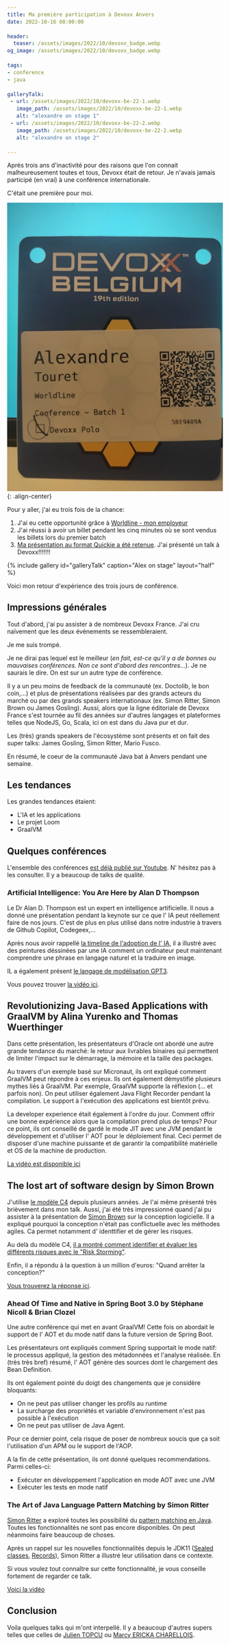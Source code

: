 ```yaml
---
title: Ma première participation à Devoxx Anvers
date: 2022-10-16 08:00:00

header:
  teaser: /assets/images/2022/10/devoxx_badge.webp
og_image: /assets/images/2022/10/devoxx_badge.webp

tags:
- conference
- java

galleryTalk:
 - url: /assets/images/2022/10/devoxx-be-22-1.webp 
   image_path: /assets/images/2022/10/devoxx-be-22-1.webp 
   alt: "alexandre on stage 1"
 - url: /assets/images/2022/10/devoxx-be-22-2.webp 
   image_path: /assets/images/2022/10/devoxx-be-22-2.webp 
   alt: "alexandre on stage 2"

---
```


Après trois ans d'inactivité pour des raisons que l'on connait malheureusement toutes et tous, Devoxx était de retour. 
Je n'avais jamais participé (en vrai) à une conférence internationale.

C'était une première pour moi.

![badge](/assets/images/2022/10/devoxx_badge.webp){: .align-center}

Pour y aller, j'ai eu trois fois de la chance:
1. J'ai eu cette opportunité grâce à [Worldline - mon employeur](https://worldline.com/)  
2. J'ai réussi à avoir un billet pendant les cinq minutes où se sont vendus les billets lors du premier batch
3. [Ma présentation au format Quickie a été retenue](https://speakerdeck.com/alexandretouret/architecture-katas-improve-your-system-architecture-design-skills-in-a-fun-way). J'ai présenté un talk à Devoxx!!!!!!!

{% include gallery id="galleryTalk" caption="Alex on stage"  layout="half" %}

Voici mon retour d'expérience des trois jours de conférence.

## Impressions générales

Tout d'abord, j'ai pu assister à de nombreux Devoxx France. J'ai cru naïvement que les deux évènements se ressembleraient. 

Je me suis trompé.

Je ne dirai pas lequel est le meilleur (*en fait, est-ce qu'il y a de bonnes ou mauvaises conférences. Non ce sont d'abord des rencontres...*). Je ne saurais le dire. On est sur un autre type de conférence. 

Il y a un peu moins de feedback de la communauté (ex. Doctolib, le bon coin,...) et plus de présentations réalisées par des grands acteurs du marché ou par des grands speakers internationaux (ex. Simon Ritter, Simon Brown ou James Gosling).
Aussi, alors que la ligne éditoriale de Devoxx France s'est tournée au fil des années sur d'autres langages et plateformes telles que NodeJS, Go, Scala, ici on est dans du Java pur et dur. 

Les (très) grands speakers de l'écosystème sont présents et on fait des super talks: James Gosling, Simon Ritter, Mario Fusco.

En résumé, le coeur de la communauté Java bat à Anvers pendant une semaine.

## Les tendances

Les grandes tendances étaient:
* L'IA et les applications
* Le projet Loom
* GraalVM

## Quelques conférences
L'ensemble des conférences [est déjà publié sur Youtube](https://www.youtube.com/c/Devoxx2015/videos). N' hésitez pas à les consulter. Il y a beaucoup de talks de qualité.

### Artificial Intelligence: You Are Here by Alan D Thompson

Le Dr Alan D. Thompson est un expert en intelligence artificielle. 
Il nous a donné une présentation pendant la keynote sur ce que l' IA peut réellement faire de nos jours.
C'est de plus en plus utilisé dans notre industrie à travers de Github Copilot, Codegeex,...

Après nous avoir rappellé [la timeline de l'adoption de l' IA](https://lifearchitect.ai/timeline/), il a illustré avec des peintures déssinées par une IA comment un ordinateur peut maintenant comprendre une phrase en langage naturel et la traduire en image. 

IL a également présent [le langage de modélisation GPT3](https://en.wikipedia.org/wiki/GPT-3).

Vous pouvez trouver [la vidéo ici](https://www.youtube.com/watch?v=xjYy91BxdPo).

## Revolutionizing Java-Based Applications with GraalVM by Alina Yurenko and Thomas Wuerthinger

Dans cette présentation, les présentateurs d'Oracle ont abordé une autre grande tendance du marché: le retour aux livrables binaires qui permettent de limiter l'impact sur le démarrage, la mémoire et la taille des packages.

Au travers d'un exemple basé sur Micronaut, ils ont expliqué comment GraalVM peut répondre à ces enjeux. Ils ont également démystifié plusieurs mythes liés à GraalVM. Par exemple, GraalVM supporte la réflexion (... et parfois non). On peut utiliser également Java Flight Recorder pendant la compilation. Le support à l'exécution des applications est bientôt prévu.

La developer experience était également à l'ordre du jour. Comment offrir une bonne expérience alors que la compilation prend plus de temps?
Pour ce point, ils ont conseillé de gardé le mode JIT avec une JVM pendant le développement et d'utiliser l' AOT pour le déploiement final. Ceci permet de disposer d'une machine puissante et de garantir la compatibilité matérielle et OS de la machine de production.

[La vidéo est disponible ici](https://www.youtube.com/watch?v=mhmqomex1zk)

## The lost art of software design by Simon Brown

J'utilise [le modèle C4](https://www.c4model.com/) depuis plusieurs années. 
Je l'ai même présenté très brièvement dans mon talk. Aussi, j'ai été très impressionné quand j'ai pu assister à la présentation de [Simon Brown](https://simonbrown.je/) sur la conception logicielle.
Il a expliqué pourquoi la conception n'était pas conflictuelle avec les méthodes agiles.
Ca permet notamment d' identtifier et de gérer les risques.

Au delà du modèle C4, [il a montré comment identifier et évaluer les différents risques avec le "Risk Storming"](https://riskstorming.com/). 

Enfin, il a répondu à la question à un million d'euros: "Quand arrêter la conception?"

[Vous trouverez la réponse ici](https://www.youtube.com/watch?v=36OTe7LNd6M).

### Ahead Of Time and Native in Spring Boot 3.0 by Stéphane Nicoll & Brian Clozel

Une autre conférence qui met en avant GraalVM! 
Cette fois on abordait le support de l' AOT et du mode natif dans la future version de Spring Boot.

Les présentateurs ont expliqués comment Spring supportait le mode natif: le processus appliqué, la gestion des métadonnées et l'analyse réalisée.
En (très très bref) résumé, l' AOT génère des sources dont le chargement des Bean Definition.

Ils ont également pointé du doigt des changements que je considère bloquants:
* On ne peut pas utiliser changer les profils au runtime
* La surcharge des propriétés et variable d'environnement n'est pas possible à l'exécution
* On ne peut pas utiliser de Java Agent.

Pour ce dernier point, cela risque de poser de nombreux soucis que ça soit l'utilisation d'un APM ou le support de l'AOP.

A la fin de cette présentation, ils ont donné quelques recommendations. Parmi celles-ci:

* Exécuter en développement l'application en mode AOT avec une JVM
* Exécuter les tests en mode natif

### The Art of Java Language Pattern Matching by Simon Ritter

[Simon Ritter](https://uk.linkedin.com/in/siritter) a exploré toutes les possibilité du [pattern matching en Java](https://docs.oracle.com/en/java/javase/15/language/pattern-matching-instanceof-operator.html). 
Toutes les fonctionnalités ne sont pas encore disponibles. On peut néanmoins faire beaucoup de choses. 

Après un rappel sur les nouvelles fonctionnalités depuis le JDK11 ([Sealed classes](https://docs.oracle.com/en/java/javase/15/language/sealed-classes-and-interfaces.html), [Records](https://docs.oracle.com/en/java/javase/15/language/records.html)), Simon Ritter a illustré leur utilisation dans ce contexte.

Si vous voulez tout connaître sur cette fonctionnalité, je vous conseille fortement de regarder ce talk.

[Voici la vidéo](https://www.youtube.com/watch?v=OlW724WaJJQ)

## Conclusion

Voila quelques talks qui m'ont interpellé. Il y a beaucoup d'autres supers telles que celles de [Julien TOPCU](https://devoxx.be/talk/?id=2352) ou [Marcy ERICKA CHARELLOIS](https://devoxx.be/talk/?id=19402).